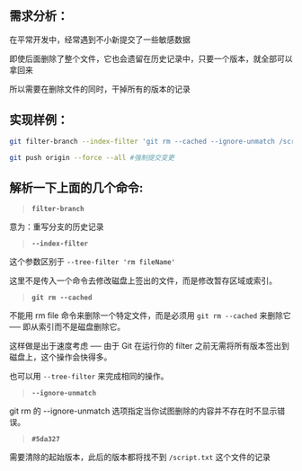 ## 需求分析：
在平常开发中，经常遇到不小新提交了一些敏感数据

即使后面删除了整个文件，它也会遗留在历史记录中，只要一个版本，就全部可以拿回来

所以需要在删除文件的同时，干掉所有的版本的记录

## 实现样例：
``` bash
git filter-branch --index-filter 'git rm --cached --ignore-unmatch /script.txt' #5da327

git push origin --force --all #强制提交变更
```

## 解析一下上面的几个命令:

> **`filter-branch`**

意为：重写分支的历史记录

> **`--index-filter`**

这个参数区别于 `--tree-filter 'rm fileName'`

这里不是传入一个命令去修改磁盘上签出的文件，而是修改暂存区域或索引。

> **`git rm --cached`**

不能用 rm file 命令来删除一个特定文件，而是必须用 `git rm --cached` 来删除它 ── 即从索引而不是磁盘删除它。

这样做是出于速度考虑 ── 由于 Git 在运行你的 filter 之前无需将所有版本签出到磁盘上，这个操作会快得多。

也可以用 `--tree-filter` 来完成相同的操作。

> **`--ignore-unmatch`**

git rm 的 --ignore-unmatch 选项指定当你试图删除的内容并不存在时不显示错误。

> **`#5da327`**

需要清除的起始版本，此后的版本都将找不到 `/script.txt` 这个文件的记录
